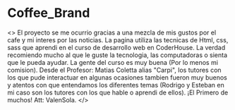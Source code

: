 # Coffee_Brand
<> El proyecto se me ocurrio gracias a una mezcla de mis gustos por el cafe y mi interes por las noticias. La pagina utiliza las tecnicas de Html, css, sass que aprendi en el curso de desarrollo web en CoderHouse. La verdad recomiendo mucho al que le guste la tecnologia, las computadoras o sienta que le pueda ayudar.
La gente del curso es muy buena (Por lo menos mi comision). 
Desde el Profesor: Matias Coletta alias "Carpi", los tutores con los que pude interactuar en algunas ocasiones tambien fueron muy buenos y atentos con que entendamos los diferentes temas (Rodrigo y Esteban en mi caso son los tutores con los que hable o aprendi de ellos).
¡El Primero de muchos!
Att: ValenSola. </>
